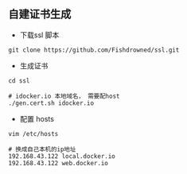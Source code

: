 ## 自建证书生成
- 下载ssl 脚本

```shell
git clone https://github.com/Fishdrowned/ssl.git
```

- 生成证书
```shell
cd ssl

# idocker.io 本地域名， 需要配host
./gen.cert.sh idocker.io
```

- 配置 hosts
```shell
vim /etc/hosts

# 换成自己本机的ip地址
192.168.43.122 local.docker.io
192.168.43.122 web.docker.io

```